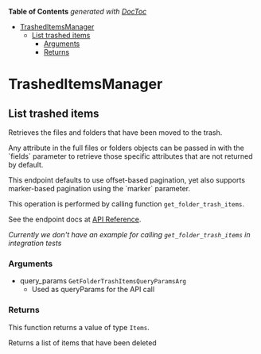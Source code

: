 <!-- START doctoc generated TOC please keep comment here to allow auto update -->
<!-- DON'T EDIT THIS SECTION, INSTEAD RE-RUN doctoc TO UPDATE -->
**Table of Contents**  *generated with [DocToc](https://github.com/thlorenz/doctoc)*

- [TrashedItemsManager](#trasheditemsmanager)
  - [List trashed items](#list-trashed-items)
    - [Arguments](#arguments)
    - [Returns](#returns)

<!-- END doctoc generated TOC please keep comment here to allow auto update -->

# TrashedItemsManager

## List trashed items

Retrieves the files and folders that have been moved
to the trash.

Any attribute in the full files or folders objects can be passed
in with the &#x60;fields&#x60; parameter to retrieve those specific
attributes that are not returned by default.

This endpoint defaults to use offset-based pagination, yet also supports
marker-based pagination using the &#x60;marker&#x60; parameter.

This operation is performed by calling function `get_folder_trash_items`.

See the endpoint docs at
[API Reference](https://developer.box.com/reference/get-folders-trash-items/).

*Currently we don't have an example for calling `get_folder_trash_items` in integration tests*

### Arguments

- query_params `GetFolderTrashItemsQueryParamsArg`
  - Used as queryParams for the API call


### Returns

This function returns a value of type `Items`.

Returns a list of items that have been deleted


